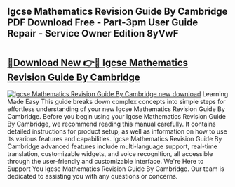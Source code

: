 ## Igcse Mathematics Revision Guide By Cambridge PDF Download Free - Part-3pm User Guide Repair - Service Owner Edition 8yVwF

# <h2><a href="http://bc52313.oget.top/?id=Igcse+Mathematics+Revision+Guide+By+Cambridge">🔗Download New 👉🔴 Igcse Mathematics Revision Guide By Cambridge</a></h2>

[![Igcse Mathematics Revision Guide By Cambridge new download](https://i.imgur.com/5g1atiW.png)](http://bc52313.oget.top/?id=Igcse+Mathematics+Revision+Guide+By+Cambridge)
Learning Made Easy This guide breaks down complex concepts into simple steps for effortless understanding of your new Igcse Mathematics Revision Guide By Cambridge. Before you begin using your Igcse Mathematics Revision Guide By Cambridge, we recommend reading this manual carefully. It contains detailed instructions for product setup, as well as information on how to use its various features and capabilities. Igcse Mathematics Revision Guide By Cambridge advanced features include multi-language support, real-time translation, customizable widgets, and voice recognition, all accessible through the user-friendly and customizable interface. We're Here to Support You Igcse Mathematics Revision Guide By Cambridge. Our team is dedicated to assisting you with any questions or concerns.
